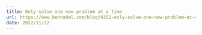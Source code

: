 ```yaml
---
title: Only solve one new problem at a time
url: https://www.bennadel.com/blog/4352-only-solve-one-new-problem-at-a-time.htm
date: 2022/11/22
---
```

